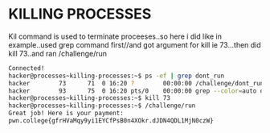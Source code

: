 # KILLING PROCESSES
Kil command is used to terminate proceeses..so here i did like in example..used grep command first//and got argument for kill ie 73...then did kill 73..and ran /challenge/run
``` bash
Connected!
hacker@processes~killing-processes:~$ ps -ef | grep dont_run
hacker        73      71  0 16:20 ?        00:00:00 /challenge/dont_run
hacker        93      75  0 16:20 pts/0    00:00:00 grep --color=auto dont_run
hacker@processes~killing-processes:~$ kill 73
hacker@processes~killing-processes:~$ /challenge/run
Great job! Here is your payment:
pwn.college{gfrHVaMqy9yi1EYCfPsB0n4XOkr.dJDN4QDL1MjN0czW}
```
